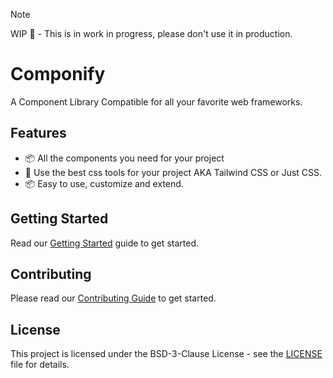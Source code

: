 > [!NOTE]
> WIP 🚧 - This is in work in progress, please don't use it in production.

# Componify
A Component Library Compatible for all your favorite web frameworks. 

## Features
- 📦 All the components you need for your project
- 💅 Use the best css tools for your project AKA Tailwind CSS or Just CSS.
- 📦 Easy to use, customize and extend.


## Getting Started

Read our [Getting Started](https://componify.github.io/getting-started) guide to get started.

## Contributing

Please read our [Contributing Guide](https://github.com/componify/componify/blob/main/CONTRIBUTING.md) to get started.


## License

This project is licensed under the BSD-3-Clause License - see the [LICENSE](https://github.com/componify/componify/blob/main/LICENSE) file for details.